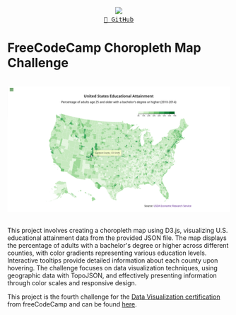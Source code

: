 <p align="center">
  <img src="https://skillicons.dev/icons?i=d3,js,html,css" /> <br/>
  <a href="https://github.com/mateus-sartorio/choropleth-map"><kbd>🔵 GitHub</kbd></a>
</p>

# FreeCodeCamp Choropleth Map Challenge

<br>

<div align="center">
  <img src="./assets/demonstration.png" alt="Graph visualization"/>
</div>

<br>

This project involves creating a choropleth map using D3.js, visualizing U.S. educational attainment data from the provided JSON file. The map displays the percentage of adults with a bachelor's degree or higher across different counties, with color gradients representing various education levels. Interactive tooltips provide detailed information about each county upon hovering. The challenge focuses on data visualization techniques, using geographic data with TopoJSON, and effectively presenting information through color scales and responsive design.

This project is the fourth challenge for the [Data Visualization certification](https://www.freecodecamp.org/learn/data-visualization) from freeCodeCamp and can be found [here](https://www.freecodecamp.org/learn/data-visualization/data-visualization-projects/visualize-data-with-a-choropleth-map).